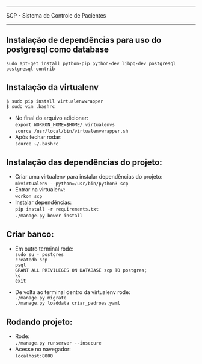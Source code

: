 **************************************
SCP - Sistema de Controle de Pacientes
**************************************

Instalação de dependências para uso do postgresql como database<br />
---------------------------------------------------------------
  ``sudo apt-get install python-pip python-dev libpq-dev postgresql postgresql-contrib``<br />


Instalação da virtualenv<br />
------------------------
  ``$ sudo pip install virtualenvwrapper``<br />
  ``$ sudo vim .bashrc``<br />
* No final do arquivo adicionar:<br />
  ``export WORKON_HOME=$HOME/.virtualenvs``<br />
  ``source /usr/local/bin/virtualenvwrapper.sh``<br />
* Após fechar rodar:<br />
  ``source ~/.bashrc``<br />


Instalação das dependências do projeto:<br />
---------------------------------------
* Criar uma virtualenv para instalar dependências do projeto:<br />
  ``mkvirtualenv --python=/usr/bin/python3 scp``<br />
* Entrar na virtualenv:<br />
  ``workon scp``<br />
* Instalar dependências:<br />
  ``pip install -r requirements.txt``<br />
  ``./manage.py bower install``<br />


Criar banco:<br />
---------------------------------------
* Em outro terminal rode:<br />
  ``sudo su - postgres``<br />
  ``createdb scp``<br />
  ``psql``<br />
  ``GRANT ALL PRIVILEGES ON DATABASE scp TO postgres;``<br />
  ``\q``<br />
  ``exit``<br />

* De volta ao terminal dentro da virtualenv rode:<br />
  ``./manage.py migrate``<br />
  ``./manage.py loaddata criar_padroes.yaml``<br />

Rodando projeto:<br />
---------------------------------------
* Rode:<br />
  ``./manage.py runserver --insecure``<br />
* Acesse no navegador:<br />
  ``localhost:8000``<br />

